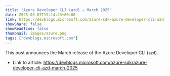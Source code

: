 ```yaml
---
title: "Azure Developer CLI (azd) – March 2025"
date: 2025-03-07T19:14:23+00:00
link: https://devblogs.microsoft.com/azure-sdk/azure-developer-cli-azd-march-2025
showShare: false
showReadTime: false
thumbnail: images/azure.png
tags: ["devblogs.microsoft.com"]
---
```

This post announces the March release of the Azure Developer CLI (`azd`).

- Link to article: https://devblogs.microsoft.com/azure-sdk/azure-developer-cli-azd-march-2025